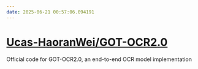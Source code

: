 ```yaml
---
date: 2025-06-21 00:57:06.094191
---
```


# [Ucas-HaoranWei/GOT-OCR2.0](https://github.com/Ucas-HaoranWei/GOT-OCR2.0)

Official code for GOT-OCR2.0, an end-to-end OCR model implementation